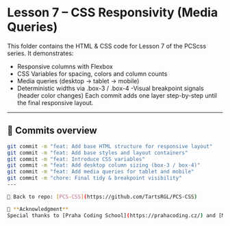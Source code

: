 # Lesson 7 – CSS Responsivity (Media Queries)

This folder contains the HTML & CSS code for Lesson 7 of the PCScss series.
It demonstrates:
- Responsive columns with Flexbox
- CSS Variables for spacing, colors and column counts
- Media queries (desktop → tablet → mobile)
- Deterministic widths via .box-3 / .box-4
-Visual breakpoint signals (header color changes)
Each commit adds one layer step-by-step until the final responsive layout.

---
## 📌 Commits overview

```bash
git commit -m "feat: Add base HTML structure for responsive layout"
git commit -m "feat: Add base styles and layout containers"
git commit -m "feat: Introduce CSS variables"
git commit -m "feat: Add desktop column sizing (box-3 / box-4)"
git commit -m "feat: Add media queries for tablet and mobile"
git commit -m "chore: Final tidy & breakpoint visibility"
---

📁 Back to repo: [PCS-CSS](https://github.com/TartsRGL/PCS-CSS)

🙏 **Acknowledgment**  
Special thanks to [Praha Coding School](https://prahacoding.cz/) and [Mr. Wernedweight](https://github.com/wernerdweight) for their guidance and inspiration.
